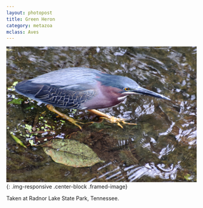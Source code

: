 ```yaml
---
layout: photopost 
title: Green Heron
category: metazoa
mclass: Aves
---
```


![Green Heron](/images/metazoa/20170525_green_heron_small.jpg){: .img-responsive .center-block .framed-image}

Taken at Radnor Lake State Park, Tennessee.
